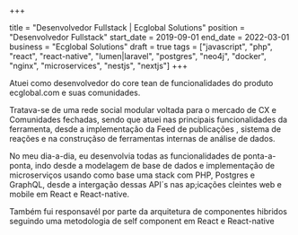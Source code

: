 +++

title = "Desenvolvedor Fullstack | Ecglobal Solutions"
position = "Desenvolvedor Fullstack"
start_date = 2019-09-01
end_date = 2022-03-01
business = "Ecglobal Solutions"
draft = true
tags = ["javascript", "php", "react", "react-native", "lumen|laravel", "postgres", "neo4j", "docker", "nginx", "microservices", "nestjs", "nextjs"]
+++

Atuei como desenvolvedor do core tean de funcionalidades do produto ecglobal.com e suas comunidades.

Tratava-se de uma rede social modular voltada para o mercado de CX e Comunidades fechadas, sendo que atuei nas principais funcionalidades da ferramenta, desde a implementação da Feed de publicações , sistema de reações e na construçãso de ferramentas internas de análise de dados.

No meu dia-a-dia, eu desenvolvia todas as funcionalidades de ponta-a-ponta, indo desde a modelagem de base de dados e implementação de microserviços usando como base uma stack com PHP, Postgres e GraphQL, desde a intergação dessas API´s nas ap;icações cleintes web e mobile em React e React-native.

Também fui responsavél por parte da arquitetura de componentes hibridos seguindo uma metodologia de self component em React e React-native
